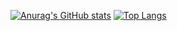 [![Anurag's GitHub stats](https://github-readme-stats.vercel.app/api?username=CervarlCG&theme=dracula)](https://github.com/anuraghazra/github-readme-stats)
[![Top Langs](https://github-readme-stats.vercel.app/api/top-langs/?username=CervarlCG&theme=dracula)](https://github.com/anuraghazra/github-readme-stats)
